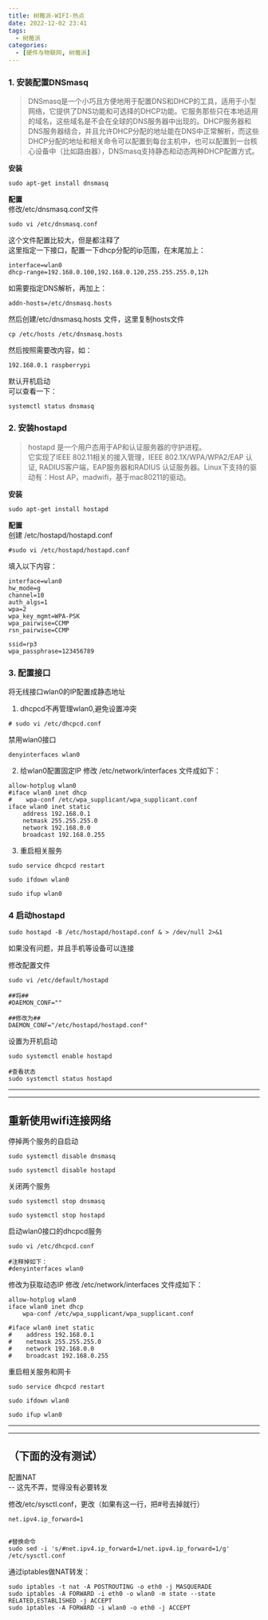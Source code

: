 ```yaml
---
title: 树莓派-WIFI-热点
date: 2022-12-02 23:41
tags: 
  - 树莓派
categories:
  - [硬件与物联网, 树莓派]
---
```



### 1. 安装配置DNSmasq  
>DNSmasq是一个小巧且方便地用于配置DNS和DHCP的工具，适用于小型网络，它提供了DNS功能和可选择的DHCP功能。它服务那些只在本地适用的域名，这些域名是不会在全球的DNS服务器中出现的。DHCP服务器和DNS服务器结合，并且允许DHCP分配的地址能在DNS中正常解析，而这些DHCP分配的地址和相关命令可以配置到每台主机中，也可以配置到一台核心设备中（比如路由器），DNSmasq支持静态和动态两种DHCP配置方式。

**安装**
```
sudo apt-get install dnsmasq
```

**配置**  
修改/etc/dnsmasq.conf文件
```
sudo vi /etc/dnsmasq.conf
```
这个文件配置比较大，但是都注释了  
这里指定一下接口，配置一下dhcp分配的ip范围，在末尾加上：

```
interface=wlan0
dhcp-range=192.168.0.100,192.168.0.120,255.255.255.0,12h

```
如需要指定DNS解析，再加上：
```
addn-hosts=/etc/dnsmasq.hosts  
```
然后创建/etc/dnsmasq.hosts 文件，这里复制hosts文件
```
cp /etc/hosts /etc/dnsmasq.hosts

```
然后按照需要改内容，如：
```
192.168.0.1 raspberrypi
```

默认开机启动  
可以查看一下：
```
systemctl status dnsmasq
```

### 2. 安装hostapd  
>hostapd 是一个用户态用于AP和认证服务器的守护进程。  
它实现了IEEE 802.11相关的接入管理，IEEE 802.1X/WPA/WPA2/EAP 认证, RADIUS客户端，EAP服务器和RADIUS 认证服务器。Linux下支持的驱动有：Host AP，madwifi，基于mac80211的驱动。

**安装**
```
sudo apt-get install hostapd 
```

**配置**  
创建 /etc/hostapd/hostapd.conf 
```
#sudo vi /etc/hostapd/hostapd.conf
```
填入以下内容：  
```
interface=wlan0
hw_mode=g
channel=10
auth_algs=1
wpa=2
wpa_key_mgmt=WPA-PSK
wpa_pairwise=CCMP
rsn_pairwise=CCMP

ssid=rp3
wpa_passphrase=123456789

```


### 3. 配置接口
将无线接口wlan0的IP配置成静态地址  

1. dhcpcd不再管理wlan0,避免设置冲突  
```
# sudo vi /etc/dhcpcd.conf
```
禁用wlan0接口
```
denyinterfaces wlan0
```

2. 给wlan0配置固定IP 
修改 /etc/network/interfaces 文件成如下：
```
allow-hotplug wlan0
#iface wlan0 inet dhcp
#    wpa-conf /etc/wpa_supplicant/wpa_supplicant.conf
iface wlan0 inet static
    address 192.168.0.1
    netmask 255.255.255.0
    network 192.168.0.0
    broadcast 192.168.0.255

```
3. 重启相关服务
```
sudo service dhcpcd restart

sudo ifdown wlan0

sudo ifup wlan0

```


### 4 启动hostapd
```
sudo hostapd -B /etc/hostapd/hostapd.conf & > /dev/null 2>&1
```
如果没有问题，并且手机等设备可以连接

修改配置文件
```
sudo vi /etc/default/hostapd
```
```
##将##
#DAEMON_CONF=""  

##修改为##
DAEMON_CONF="/etc/hostapd/hostapd.conf"
```
设置为开机启动
```
sudo systemctl enable hostapd

#查看状态
sudo systemctl status hostapd
```


----
----

## 重新使用wifi连接网络

停掉两个服务的自启动
```
sudo systemctl disable dnsmasq

sudo systemctl disable hostapd

```
关闭两个服务
```
sudo systemctl stop dnsmasq

sudo systemctl stop hostapd
```


启动wlan0接口的dhcpcd服务
```
sudo vi /etc/dhcpcd.conf

#注释掉如下：
#denyinterfaces wlan0

```

修改为获取动态IP
修改 /etc/network/interfaces 文件成如下：
```
allow-hotplug wlan0
iface wlan0 inet dhcp
    wpa-conf /etc/wpa_supplicant/wpa_supplicant.conf

#iface wlan0 inet static
#    address 192.168.0.1
#    netmask 255.255.255.0
#    network 192.168.0.0
#    broadcast 192.168.0.255

```

重启相关服务和网卡
```
sudo service dhcpcd restart

sudo ifdown wlan0

sudo ifup wlan0

```


----
----
**（下面的没有测试）**
----

配置NAT  
-- 这先不弄，觉得没有必要转发  

修改/etc/sysctl.conf，更改（如果有这一行，把#号去掉就行）
```
net.ipv4.ip_forward=1


#替换命令
sudo sed -i 's/#net.ipv4.ip_forward=1/net.ipv4.ip_forward=1/g' /etc/sysctl.conf

```
通过iptables做NAT转发：

```
sudo iptables -t nat -A POSTROUTING -o eth0 -j MASQUERADE
sudo iptables -A FORWARD -i eth0 -o wlan0 -m state --state RELATED,ESTABLISHED -j ACCEPT
sudo iptables -A FORWARD -i wlan0 -o eth0 -j ACCEPT
```




